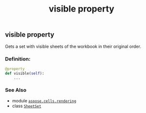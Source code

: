 ﻿---
title: visible property
second_title: Aspose.Cells for Python via .NET API References
description: 
type: docs
weight: 50
url: /aspose.cells.rendering/sheetset/visible/
is_root: false
---

## visible property


Gets a set with visible sheets of the workbook in their original order.
### Definition:
```python
@property
def visible(self):
    ...
```

### See Also
* module [`aspose.cells.rendering`](../../)
* class [`SheetSet`](/cells/python-net/aspose.cells.rendering/sheetset)
